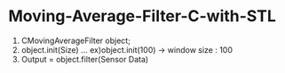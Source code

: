 # Moving-Average-Filter-C-with-STL

1. CMovingAverageFilter object;
2. object.init(Size) ... ex)object.init(100) -> window size : 100
3. Output = object.filter(Sensor Data)
